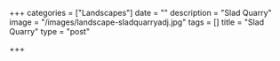 +++
categories = ["Landscapes"]
date = ""
description = "Slad Quarry"
image = "/images/landscape-sladquarryadj.jpg"
tags = []
title = "Slad Quarry"
type = "post"

+++
